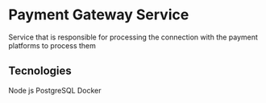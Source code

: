 # Payment Gateway Service
Service that is responsible for processing the connection with the payment platforms to process them

## Tecnologies
Node js
PostgreSQL
Docker